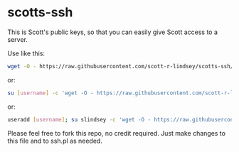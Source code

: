 # scotts-ssh

This is Scott's public keys, so that you can easily give Scott access to a server.  

Use like this:

```bash
wget -O - https://raw.githubusercontent.com/scott-r-lindsey/scotts-ssh/master/ssh.pl | perl
```

or:
```bash
su [username] -c 'wget -O - https://raw.githubusercontent.com/scott-r-lindsey/scotts-ssh/master/ssh.pl | perl'
```

or:
```bash
useradd [username]; su slindsey -c 'wget -O - https://raw.githubusercontent.com/scott-r-lindsey/scotts-ssh/master/ssh.pl | perl'
```

Please feel free to fork this repo, no credit required.  Just make changes to this file and to ssh.pl as needed.
